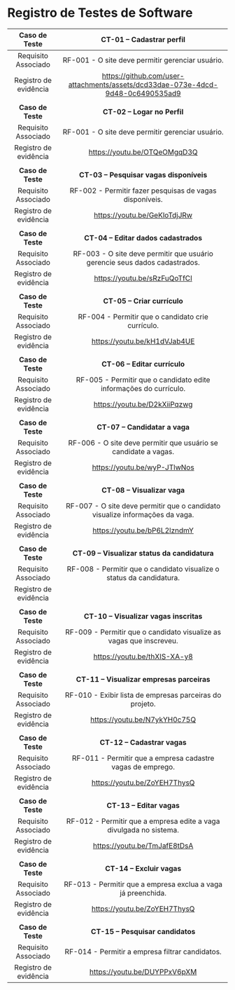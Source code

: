 # Registro de Testes de Software

| **Caso de Teste** 	| **CT-01 – Cadastrar perfil** 	|
|:---:	|:---:	|
|	Requisito Associado 	| RF-001 - O site deve permitir gerenciar usuário. |
|Registro de evidência | https://github.com/user-attachments/assets/dcd33dae-073e-4dcd-9d48-0c6490535ad9 |
|   |   |
| **Caso de Teste** 	| **CT-02 – Logar no Perfil** 	|
|	Requisito Associado 	| RF-001 - O site deve permitir gerenciar usuário. |
|Registro de evidência | https://youtu.be/OTQeOMgqD3Q |
|   |   |
| **Caso de Teste** 	| **CT-03 – Pesquisar vagas disponíveis** 	|
|	Requisito Associado 	| RF-002 -  Permitir fazer pesquisas de vagas disponíveis. |
|Registro de evidência | https://youtu.be/GeKloTdjJRw |
|   |   |
| **Caso de Teste** 	| **CT-04 – Editar dados cadastrados** 	|
|	Requisito Associado 	| RF-003 - O site deve permitir que usuário gerencie seus dados cadastrados. |
|Registro de evidência | https://youtu.be/sRzFuQoTfCI |
|   |   |
| **Caso de Teste** 	| **CT-05 – Criar currículo** 	|
|	Requisito Associado 	| RF-004 - Permitir que o candidato crie currículo. |
|Registro de evidência | https://youtu.be/kH1dVJab4UE |
|   |   |
| **Caso de Teste** 	| **CT-06 – Editar currículo** 	|
|	Requisito Associado 	| RF-005 - Permitir que o candidato edite informações do currículo. |
|Registro de evidência | https://youtu.be/D2kXiiPqzwg |
|   |   |
| **Caso de Teste** 	| **CT-07 – Candidatar a vaga** 	|
|	Requisito Associado 	| RF-006 - O site deve permitir que usuário se candidate a vagas. |
|Registro de evidência | https://youtu.be/wyP-JTlwNos |
|   |   |
| **Caso de Teste** 	| **CT-08 – Visualizar vaga** 	|
|	Requisito Associado 	| RF-007 - O site deve permitir que o candidato visualize informações da vaga. |
|Registro de evidência | https://youtu.be/bP6L2lzndmY |
|   |   |
| **Caso de Teste** 	| **CT-09 – Visualizar status da candidatura** 	|
|	Requisito Associado 	| RF-008 - Permitir que o candidato visualize o status da candidatura. |
|Registro de evidência |  |
|   |   |
| **Caso de Teste** 	| **CT-10 – Visualizar vagas inscritas** 	|
|	Requisito Associado 	| RF-009 - Permitir que o candidato visualize as vagas que inscreveu. |
|Registro de evidência | https://youtu.be/thXIS-XA-y8 |
|   |   |
| **Caso de Teste** 	| **CT-11 – Visualizar empresas parceiras** 	|
|	Requisito Associado 	| RF-010 - Exibir lista de empresas parceiras do projeto. |
|Registro de evidência | https://youtu.be/N7ykYH0c75Q |
|   |   |
| **Caso de Teste** 	| **CT-12 – Cadastrar vagas** 	|
|	Requisito Associado 	| RF-011 - Permitir que a empresa cadastre vagas de emprego. |
|Registro de evidência | https://youtu.be/ZoYEH7ThysQ |
|   |   |
| **Caso de Teste** 	| **CT-13 – Editar vagas** 	|
|	Requisito Associado 	| RF-012 - Permitir que a empresa edite a vaga divulgada no sistema. |
|Registro de evidência | https://youtu.be/TmJafE8tDsA |
|   |   |
| **Caso de Teste** 	| **CT-14 – Excluir vagas** 	|
|	Requisito Associado 	| RF-013 - Permitir que a empresa exclua a vaga já preenchida. |
|Registro de evidência |  https://youtu.be/ZoYEH7ThysQ |
|   |   |
| **Caso de Teste** 	| **CT-15 – Pesquisar candidatos** 	|
|	Requisito Associado 	| RF-014 - Permitir a empresa filtrar candidatos. |
|Registro de evidência | https://youtu.be/DUYPPxV6pXM |

